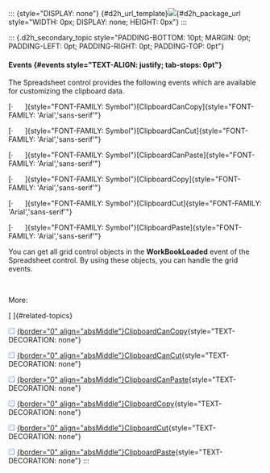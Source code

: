 ::: {style="DISPLAY: none"}
[](ms-xhelp:///?Id=d2h_url_template){#d2h_url_template}![](!package_url!){#d2h_package_url style="WIDTH: 0px; DISPLAY: none; HEIGHT: 0px"}
:::

::: {.d2h_secondary_topic style="PADDING-BOTTOM: 10pt; MARGIN: 0pt; PADDING-LEFT: 0pt; PADDING-RIGHT: 0pt; PADDING-TOP: 0pt"}
#### Events {#events style="TEXT-ALIGN: justify; tab-stops: 0pt"}

The Spreadsheet control provides the following events which are available for customizing the clipboard data.

[·      ]{style="FONT-FAMILY: Symbol"}[ClipboardCanCopy]{style="FONT-FAMILY: 'Arial','sans-serif'"}

[·      ]{style="FONT-FAMILY: Symbol"}[ClipboardCanCut]{style="FONT-FAMILY: 'Arial','sans-serif'"}

[·      ]{style="FONT-FAMILY: Symbol"}[ClipboardCanPaste]{style="FONT-FAMILY: 'Arial','sans-serif'"}

[·      ]{style="FONT-FAMILY: Symbol"}[ClipboardCopy]{style="FONT-FAMILY: 'Arial','sans-serif'"}

[·      ]{style="FONT-FAMILY: Symbol"}[ClipboardCut]{style="FONT-FAMILY: 'Arial','sans-serif'"}

[·      ]{style="FONT-FAMILY: Symbol"}[ClipboardPaste]{style="FONT-FAMILY: 'Arial','sans-serif'"}

You can get all grid control objects in the **WorkBookLoaded** event of the Spreadsheet control. By using these objects, you can handle the grid events.

 

More:

[ ]{#related-topics}

[![](button.gif){border="0" align="absMiddle"}ClipboardCanCopy](ms-xhelp:///?Id=664defe5-3bcb-49f9-a35c-64e3e9c41659){style="TEXT-DECORATION: none"}

[![](button.gif){border="0" align="absMiddle"}ClipboardCanCut](ms-xhelp:///?Id=7aa680fc-7886-46e0-8dbf-77d788c0ac0e){style="TEXT-DECORATION: none"}

[![](button.gif){border="0" align="absMiddle"}ClipboardCanPaste](ms-xhelp:///?Id=da7aafe8-4308-4eb8-bf70-4bd29ed4be17){style="TEXT-DECORATION: none"}

[![](button.gif){border="0" align="absMiddle"}ClipboardCopy](ms-xhelp:///?Id=9c8172e1-cab2-4e64-817d-67e58b81a373){style="TEXT-DECORATION: none"}

[![](button.gif){border="0" align="absMiddle"}ClipboardCut](ms-xhelp:///?Id=5978bfe7-e8ee-4a77-8e0c-52a8e38e3920){style="TEXT-DECORATION: none"}

[![](button.gif){border="0" align="absMiddle"}ClipboardPaste](ms-xhelp:///?Id=3f4948ed-39d7-4138-ba68-1296675286cc){style="TEXT-DECORATION: none"}
:::
